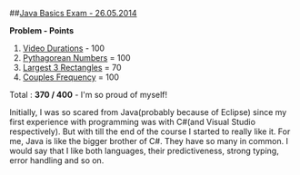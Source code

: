 ##[Java Basics Exam - 26.05.2014](http://judge.softuni.bg/Contests/12/Java-Basics-Exam-26-May-2014)

**Problem - Points**

1. [Video Durations](http://judge.softuni.bg/Contests/Practice/DownloadResource/110) - 100
2. [Pythagorean Numbers](http://judge.softuni.bg/Contests/Practice/DownloadResource/111) = 100
3. [Largest 3 Rectangles](http://judge.softuni.bg/Contests/Practice/DownloadResource/156) = 70
4. [Couples Frequency](http://judge.softuni.bg/Contests/Practice/DownloadResource/153) = 100

Total : **370 / 400** - I'm so proud of myself!

Initially, I was so scared from Java(probably because of Eclipse) since my first experience with programming was with C#(and Visual Studio respectively). But with till the end of the course I started to really like it. For me, Java is like the bigger brother of C#. They have so many in common. I would say that I like both languages, their predictiveness, strong typing, error handling and so on.